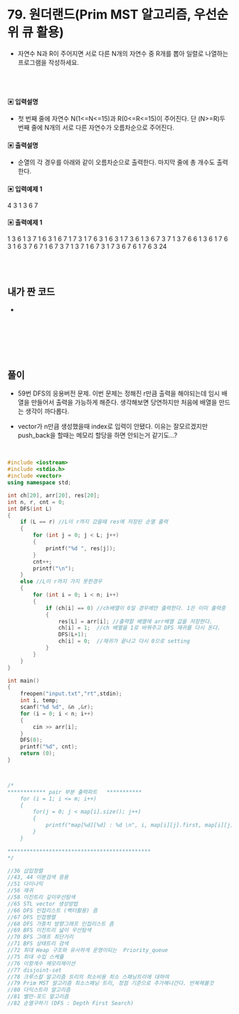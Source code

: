 # 79. 원더랜드(Prim MST 알고리즘, 우선순위 큐 활용)

* 자연수 N과 R이 주어지면 서로 다른 N개의 자연수 중 R개를 뽑아 일렬로 나열하는 프로그램을 작성하세요. 




<br/>
<br/>

#### ▣ 입력설명

* 첫 번째 줄에 자연수 N(1<=N<=15)과 R(0<=R<=15)이 주어진다. 단 (N>=R)두 번째 줄에 N개의 서로 다른 자연수가 오름차순으로 주어진다.





#### ▣ 출력설명

* 순열의 각 경우를 아래와 같이 오름차순으로 출력한다. 마지막 줄에 총 개수도 출력한다.



#### ▣ 입력예제 1
4 3
1 3 6 7





#### ▣ 출력예제 1
1 3 6
1 3 7
1 6 3
1 6 7
1 7 3
1 7 6
3 1 6
3 1 7
3 6 1
3 6 7
3 7 1
3 7 6
6 1 3
6 1 7
6 3 1
6 3 7
6 7 1
6 7 3
7 1 3
7 1 6
7 3 1
7 3 6
7 6 1
7 6 3
24


<br/>
<br/>


## 내가 짠 코드
* 

<br/>

```c++


```


<br><br> 

## 풀이
* 59번 DFS의 응용버전 문제. 이번 문제는 정해진 r만큼 출력을 해야되는데 임시 배열을 만들어서 출력을 가능하게 해준다. 생각해보면 당연하지만 처음에 배열을 만드는 생각이 까다롭다.

* vector가 n만큼 생성했을때 index로 입력이 안됐다. 이유는 잘모르겠지만 push_back을 할때는 메모리 할당을 하면 안되는거 같기도...?
<br/>

```c++
#include <iostream>
#include <stdio.h>
#include <vector>
using namespace std;

int ch[20], arr[20], res[20];
int n, r, cnt = 0;
int DFS(int L)
{
	if (L == r) //L이 r까지 갔을때 res에 저장된 순열 출력 
	{
		for (int j = 0; j < L; j++)
		{
			printf("%d ", res[j]);
		}
		cnt++;
		printf("\n");
	}
	else //L이 r까지 가지 못한경우 
	{
		for (int i = 0; i < n; i++)
		{
			if (ch[i] == 0) //ch배열이 0일 경우에만 출력한다. 1은 이미 출력중 
			{
				res[L] = arr[i]; //출력할 배열에 arr배열 값을 저장한다. 
				ch[i] = 1;	//ch 배열을 1로 바꿔주고 DFS 재귀를 다시 돈다. 
				DFS(L+1);
				ch[i] = 0;	//재귀가 끝나고 다시 0으로 setting 
			}
		}
	}
}

int main()
{
	freopen("input.txt","rt",stdin);
	int i, temp;
	scanf("%d %d", &n ,&r);
	for (i = 0; i < n; i++)
	{
		cin >> arr[i];
	}
	DFS(0);
	printf("%d", cnt);
	return (0);
} 



/*
************ pair 부분 출력파트   ***********
 	for (i = 1; i <= m; i++)
	{
		for(j = 0; j < map[i].size(); j++)
		{
			printf("map[%d][%d] : %d \n", i, map[i][j].first, map[i][j].second);
		}
	}

*********************************************
*/

//36 삽입정렬 
//43, 44 이분검색 응용 
//51 다이나믹 
//56 재귀
//58 이진트리 깊이우선탐색 
//65 STL vector 생성방법 
//66 DFS 인접리스트 (벡터활용) 즘 
//67 DFS 인접행렬 
//68 DFS 가중치 방향그래프 인접리스트 즘 
//69 BFS 이진트리 넓이 우선탐색 
//70 BFS 그래프 최단거리 
//71 BFS 상태트리 검색 
//72 최대 Heap 구조와 유사하게 운영이되는  Priority_queue
//75 최대 수입 스케쥴
//76 이항계수 메모리제이션 
//77 disjoint-set
//78 크루스칼 알고리즘 트리의 최소비용 최소 스패닝트리에 대하여
//79 Prim MST 알고리즘 최소스패닝 트리, 정점 기준으로 추가해나간다. 반복해볼것
//80 다익스트라 알고리즘
//81 벨만-포드 알고리즘
//82 순열구하기 (DFS : Depth First Search) 
```
